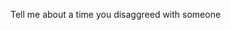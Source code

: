 Tell me about a time you disaggreed with someone
<!--stackedit_data:
eyJoaXN0b3J5IjpbLTgxMDc4OTYzMF19
-->